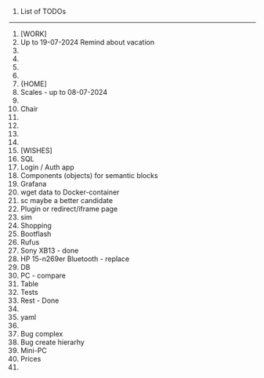 1. List of TODOs

-----------------------

1. [WORK]
2. Up to 19-07-2024 Remind about vacation
3.  
4.
5.
6.
7. {HOME]
8. Scales - up to 08-07-2024
9.
10. Chair
11. 
12.
13.
14.
15. [WISHES]
16. SQL
17. Login / Auth app
18. Components (objects) for semantic blocks
19. Grafana
20. wget data to Docker-container
21. sc maybe a better candidate
22. Plugin or redirect/iframe page
23. sim
24. Shopping
25. Bootflash
26. Rufus
27. Sony XB13 - done
28. HP 15-n269er Bluetooth - replace
29. DB
30. PC - compare
31. Table
32. Tests
33. Rest - Done
34. 
35. yaml
36. 
37. Bug complex
38. Bug create hierarhy
39. Mini-PC
40. Prices
41. 
